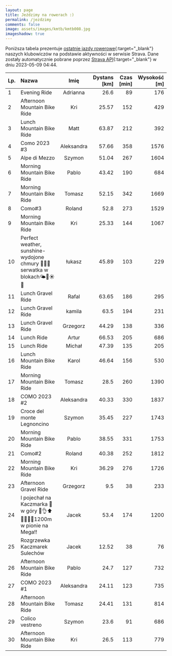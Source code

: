 ```yaml
---
layout: page
title: Jeździmy na rowerach :)
permalink: /jezdzimy
comments: false
image: assets/images/kmtb/kmtb008.jpg
imageshadow: true
---
```


Poniższa tabela prezentuje [ostatnie jazdy rowerowe](https://www.strava.com/clubs/336381){:target="_blank"} naszych klubowiczów na podstawie aktywności w serwisie Strava. Dane zostały automatycznie pobrane poprzez [Strava API](https://developers.strava.com/docs/reference/#api-Clubs-getClubActivitiesById){:target="_blank"} w dniu 2023-05-09 04:44.

Lp. | Nazwa | Imię | Dystans [km] | Czas [min] | Wysokość [m]
:--- | :--- | :---: | ---: | ---: | ---:
1|Evening Ride|Adrianna|26.6|89|176
2|Afternoon Mountain Bike Ride|Kri|25.57|152|429
3|Lunch Mountain Bike Ride|Matt|63.87|212|392
4|Como 2023 #3|Aleksandra|57.66|358|1576
5|Alpe di Mezzo|Szymon|51.04|267|1604
6|Morning Mountain Bike Ride|Pablo|43.42|190|684
7|Morning Mountain Bike Ride|Tomasz|52.15|342|1669
8|Como#3|Roland|52.8|273|1529
9|Morning Mountain Bike Ride|Kri|25.33|144|1067
10|Perfect weather, sunshine- wydojone chmury 🚴‍♂️🏁 serwatka w blokach🌤️🤠☀️🌻|łukasz|45.89|103|229
11|Lunch Gravel Ride|Rafal|63.65|186|295
12|Lunch Gravel Ride|kamila|63.5|194|231
13|Lunch Gravel Ride|Grzegorz|44.29|138|336
14|Lunch Ride|Artur|66.53|205|686
15|Lunch Ride|Michał|47.39|135|205
16|Lunch Mountain Bike Ride|Karol|46.64|156|530
17|Morning Mountain Bike Ride|Tomasz|28.5|260|1390
18|COMO 2023 #2|Aleksandra|40.33|330|1837
19|Croce del monte Legnoncino|Szymon|35.45|227|1743
20|Morning Mountain Bike Ride|Pablo|38.55|331|1753
21|Como#2|Roland|40.38|252|1812
22|Morning Mountain Bike Ride|Kri|36.29|276|1726
23|Afternoon Gravel Ride|Grzegorz|9.5|38|233
24|I pojechał na Kaczmarka 🤔w góry 🤣👌⬆️🤸‍♂️💚🖤1200m w pionie na Mega‼️|Jacek|53.4|174|1200
25|Rozgrzewka Kaczmarek Sulechów |Jacek|12.52|38|76
26|Afternoon Mountain Bike Ride|Pablo|24.7|127|732
27|COMO 2023 #1|Aleksandra|24.11|123|735
28|Afternoon Mountain Bike Ride|Tomasz|24.41|131|814
29|Colico vestreno|Szymon|23.6|91|686
30|Afternoon Mountain Bike Ride|Kri|26.5|113|779
